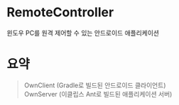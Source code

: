 # RemoteController
윈도우 PC를 원격 제어할 수 있는 안드로이드 애플리케이션

# 요약

> OwnClient (Gradle로 빌드된 안드로이드 클라이언트) <br>
OwnServer (이클립스 Ant로 빌드된 애플리케이션 서버)
